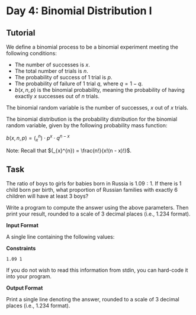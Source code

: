 # Day 4: Binomial Distribution I

## Tutorial

We define a binomial process to be a binomial experiment meeting the following conditions:


- The number of successes is $x$.
- The total number of trials is $n$.
- The probability of success of $1$ trial is $p$.
- The probability of failure of $1$ trial $q$, where $q = 1 - q$.
- $b(x, n, p)$ is the binomial probability, meaning the probability of having exactly $x$ successes out of $n$ trials.

The binomial random variable is the number of successes, $x$ out of $x$ trials.

The binomial distribution is the probability distribution for the binomial random variable, given by the following probability mass function:

$b(x, n, p) = (_{x}^{n}) \cdot p^{x} \cdot q^{n - x}$

Note: Recall that $(_{x}^{n}) = \frac{n!}{x!(n - x)!}$.


## Task

The ratio of boys to girls for babies born in Russia is $1.09 : 1$. If there is $1$ child born per birth, what proportion of Russian families with exactly $6$ children will have at least $3$ boys?

Write a program to compute the answer using the above parameters. Then print your result, rounded to a scale of $3$ decimal places (i.e., $1.234$ format).

**Input Format**

A single line containing the following values:

**Constraints**

```
1.09 1
```

If you do not wish to read this information from stdin, you can hard-code it into your program.

**Output Format**

Print a single line denoting the answer, rounded to a scale of $3$ decimal places (i.e., $1.234$ format).
